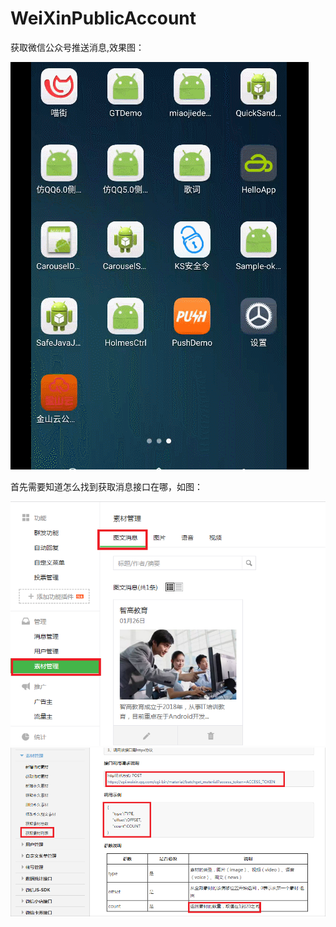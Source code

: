 # WeiXinPublicAccount
获取微信公众号推送消息,效果图：

![image](https://github.com/gaoleiandroid1201/WeiXinPublicAccount/raw/master/screenshots/3.gif)


首先需要知道怎么找到获取消息接口在哪，如图：

![image](https://github.com/gaoleiandroid1201/WeiXinPublicAccount/raw/master/screenshots/1.png)
![image](https://github.com/gaoleiandroid1201/WeiXinPublicAccount/raw/master/screenshots/2.png)